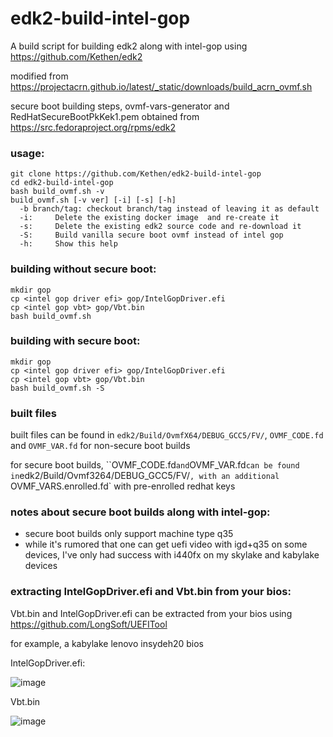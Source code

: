 # edk2-build-intel-gop

A build script for building edk2 along with intel-gop using https://github.com/Kethen/edk2

modified from https://projectacrn.github.io/latest/_static/downloads/build_acrn_ovmf.sh

secure boot building steps, ovmf-vars-generator and RedHatSecureBootPkKek1.pem obtained from https://src.fedoraproject.org/rpms/edk2

### usage:
```
git clone https://github.com/Kethen/edk2-build-intel-gop
cd edk2-build-intel-gop
bash build_ovmf.sh -v
build_ovmf.sh [-v ver] [-i] [-s] [-h]
  -b branch/tag: checkout branch/tag instead of leaving it as default
  -i:     Delete the existing docker image  and re-create it
  -s:     Delete the existing edk2 source code and re-download it
  -S:     Build vanilla secure boot ovmf instead of intel gop
  -h:     Show this help
```

### building without secure boot:
```
mkdir gop
cp <intel gop driver efi> gop/IntelGopDriver.efi
cp <intel gop vbt> gop/Vbt.bin
bash build_ovmf.sh
```

### building with secure boot:
```
mkdir gop
cp <intel gop driver efi> gop/IntelGopDriver.efi
cp <intel gop vbt> gop/Vbt.bin
bash build_ovmf.sh -S
```

### built files

built files can be found in `edk2/Build/OvmfX64/DEBUG_GCC5/FV/`, `OVMF_CODE.fd` and `OVMF_VAR.fd` for non-secure boot builds

for secure boot builds, ``OVMF_CODE.fd` and `OVMF_VAR.fd` can be found in `edk2/Build/Ovmf3264/DEBUG_GCC5/FV/`, with an additional `OVMF_VARS.enrolled.fd` with pre-enrolled redhat keys

### notes about secure boot builds along with intel-gop:

- secure boot builds only support machine type q35
- while it's rumored that one can get uefi video with igd+q35 on some devices, I've only had success with i440fx on my skylake and kabylake devices

### extracting IntelGopDriver.efi and Vbt.bin from your bios:

Vbt.bin and IntelGopDriver.efi can be extracted from your bios using https://github.com/LongSoft/UEFITool

for example, a kabylake lenovo insydeh20 bios 

IntelGopDriver.efi:

![image](https://user-images.githubusercontent.com/22017945/127104602-477dec76-0081-4b30-82b8-3d7e48196a48.png)

Vbt.bin

![image](https://user-images.githubusercontent.com/22017945/127104651-6466ab8d-adc6-4856-b1a7-90cb4cf96273.png)

